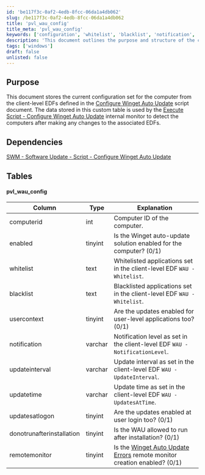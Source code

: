 ```yaml
---
id: 'be117f3c-0af2-4edb-8fcc-06da1a4db062'
slug: /be117f3c-0af2-4edb-8fcc-06da1a4db062
title: 'pvl_wau_config'
title_meta: 'pvl_wau_config'
keywords: ['configuration', 'whitelist', 'blacklist', 'notification', 'updateinterval', 'updatetime', 'windows']
description: 'This document outlines the purpose and structure of the custom table used for storing the configuration settings related to the Winget Auto Update feature. It details the dependencies, the table structure, and the significance of each column in managing the auto-update settings for client computers.'
tags: ['windows']
draft: false
unlisted: false
---
```


## Purpose

This document stores the current configuration set for the computer from the client-level EDFs defined in the [Configure Winget Auto Update](/docs/1e0c72c6-b9aa-454a-8643-ac7c7e1e7d55) script document. The data stored in this custom table is used by the [Execute Script - Configure Winget Auto Update](/docs/a2fa065f-6f76-4442-a0e0-a64365f6c331) internal monitor to detect the computers after making any changes to the associated EDFs.

## Dependencies

[SWM - Software Update - Script - Configure Winget Auto Update](/docs/1e0c72c6-b9aa-454a-8643-ac7c7e1e7d55)

## Tables

#### pvl_wau_config

| Column                   | Type      | Explanation                                                                                           |
|-------------------------|-----------|-------------------------------------------------------------------------------------------------------|
| computerid              | int       | Computer ID of the computer.                                                                          |
| enabled                 | tinyint   | Is the Winget auto-update solution enabled for the computer? (0/1)                                   |
| whitelist               | text      | Whitelisted applications set in the client-level EDF `WAU - Whitelist`.                              |
| blacklist               | text      | Blacklisted applications set in the client-level EDF `WAU - Whitelist`.                              |
| usercontext             | tinyint   | Are the updates enabled for user-level applications too? (0/1)                                       |
| notification            | varchar   | Notification level as set in the client-level EDF `WAU - NotificationLevel`.                         |
| updateinterval          | varchar   | Update interval as set in the client-level EDF `WAU - UpdateInterval`.                               |
| updatetime              | varchar   | Update time as set in the client-level EDF `WAU - UpdatesAtTime`.                                   |
| updatesatlogon         | tinyint   | Are the updates enabled at user login too? (0/1)                                                    |
| donotrunafterinstallation| tinyint   | Is the WAU allowed to run after installation? (0/1)                                                 |
| remotemonitor           | tinyint   | Is the [Winget Auto Update Errors](/docs/68a14948-368f-4064-97a3-d1928e122013) remote monitor creation enabled? (0/1) |


